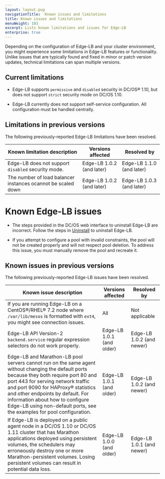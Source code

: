 ```yaml
---
layout: layout.pug
navigationTitle:  Known issues and limitations
title: Known issues and limitations 
menuWeight: 103
excerpt: Lists known limitations and issues for Edge-LB 
enterprise: true
---
```


Depending on the configuration of Edge-LB and your cluster environment, you might experience some limitations in Edge-LB features or functionality. Unlike issues that are typically found and fixed in minor or patch version updates, technical limitations can span multiple versions.

## Current limitations
<!--* Edge-LB supports all [security modes](/1.13/security/ent/#security-modes) in DC/OS 1.11 and later.-->

* Edge-LB supports `permissive` and `disabled` security in DC/OS&reg; 1.10, but does not support `strict` security mode on DC/OS 1.10.

* Edge-LB currently does not support self-service configuration. All configuration must be handled centrally.

## Limitations in previous versions
The following previously-reported Edge-LB limitations have been resolved.

|<b> Known limitation description</b> | <b>Versions affected</b> | <b>Resolved by</b> |
|-------------------------------| ----------------- | ----------- |
Edge-LB does not support `disabled` security mode. | Edge-LB 1.0.2 (and later) | Edge-LB 1.1.0 (and later)
The number of load balancer instances ocannot be scaled down | Edge-LB 1.0.2 (and later) | Edge-LB 1.0.3 (and later)

# Known Edge-LB issues

* The steps provided in the DC/OS web interface to uninstall Edge-LB are incorrect. Follow the steps in [Uninstall](/services/edge-lb/1.5/uninstalling/) to uninstall Edge-LB.

* If you attempt to configure a pool with invalid constraints, the pool will not be created properly and will not respect pool deletion. To address this issue, you must manually remove the pool and recreate it.

## Known issues in previous versions
The following previously-reported Edge-LB issues have been resolved.

|<b>Known issue description</b>|<b>Versions affected</b>|<b>Resolved by</b>|
|------------------------------| ---------------------- | ---------------- |
If you are running Edge-LB on a CentOS&reg;/RHEL&reg; 7.2 node where `/var/lib/mesos` is formatted with `ext4`, you might see connection issues. | All | Not applicable
Edge-LB API Version-2 `backend.service` regular expression selectors do not work properly. | Edge-LB 1.0.1 (and older) | Edge-LB 1.0.2 (and newer) |
Edge-LB and Marathon-LB pool servers cannot run on the same agent without changing the default ports because they both require port 80 and port 443 for serving network traffic and port 9090 for HAProxy&reg; statistics and other endpoints by default. For information about how to configure Edge-LB using non-default ports, see the examples for pool configuration. | Edge-LB 1.0.1 (and older) | Edge-LB 1.0.2 (and newer) |
If Edge-LB is deployed on a public agent node in a DC/OS 1.10 or DC/OS 1.11 cluster that has Marathon applications deployed using persistent volumes, the schedulers may erroneously destroy one or more Marathon-persistent volumes. Losing persistent volumes can result in potential data loss. | Edge-LB 1.0.0 (and older) | Edge-LB 1.0.1 (and newer)
